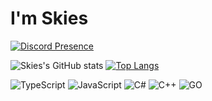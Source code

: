 # I'm Skies
[![Discord Presence](https://lanyard.cnrad.dev/api/839403357546217483)](https://discord.com/users/839403357546217483)


![Skies's GitHub stats](https://github-readme-stats.vercel.app/api?username=Skiesuwu&show_icons=true&theme=tokyonight)
[![Top Langs](https://github-readme-stats.vercel.app/api/top-langs/?username=Skiesuwu&layout=compact)](https://github.com/anuraghazra/github-readme-stats)

![TypeScript](https://img.shields.io/badge/typescript-%23007ACC.svg?style=for-the-badge&logo=typescript&logoColor=white)
![JavaScript](https://img.shields.io/badge/javascript-%23323330.svg?style=for-the-badge&logo=javascript&logoColor=%23F7DF1E)
![C#](https://img.shields.io/badge/c%23-%23239120.svg?style=for-the-badge&logo=c-sharp&logoColor=white)
![C++](https://img.shields.io/badge/c++-%2300599C.svg?style=for-the-badge&logo=c%2B%2B&logoColor=white)
![GO](https://img.shields.io/badge/go-%23323330.svg?style=for-the-badge&logo=go&logoColor=%257b9c)
